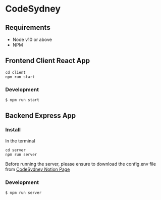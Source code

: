 # CodeSydney

## Requirements

- Node v10 or above
- NPM

## Frontend Client React App

```git clone https://github.com/codesydney/codesydney.git
cd client
npm run start
```

### Development

```
$ npm run start
```

## Backend Express App

### Install

In the terminal

```git clone https://github.com/codesydney/codesydney.git
cd server
npm run server
```

Before running the server, please ensure to download the config.env file from [CodeSydney Notion Page](https://www.notion.so/codesydney/03371433860e4e9e89fa2b0ac5ba966e?v=921ca5c48f794c929ec35640dddb4877&p=68890827fd5f41d4835c648cc1e1895d)

### Development

```
$ npm run server
```
